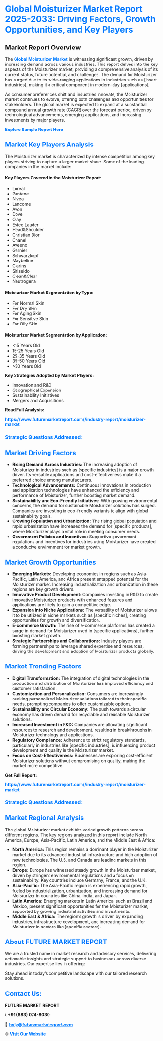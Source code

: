 <h1 style="color: #007BFF;">Global Moisturizer Market Report 2025-2033: Driving Factors, Growth Opportunities, and Key Players</h1>

<section id="overview">
<h2>Market Report Overview</h2>
<p>The <a href="https://www.futuremarketreport.com//industry-report/moisturizer-market" style="color: #007BFF; text-decoration: none;"><strong>Global Moisturizer Market</strong></a> is witnessing significant growth, driven by increasing demand across various industries. This report delves into the key aspects of the Moisturizer market, providing a comprehensive analysis of its current status, future potential, and challenges. The demand for Moisturizer has surged due to its wide-ranging applications in industries such as [insert industries], making it a critical component in modern-day [applications].</p>
<p>As consumer preferences shift and industries innovate, the Moisturizer market continues to evolve, offering both challenges and opportunities for stakeholders. The global market is expected to expand at a substantial compound annual growth rate (CAGR) over the forecast period, driven by technological advancements, emerging applications, and increasing investments by major players.</p>
</section>

<section id="overview">
<p><a href="https://www.futuremarketreport.com//request-sample/reportId=88476" style="color: #007BFF; text-decoration: none;"><strong>Explore Sample Report Here</strong></a></p>
</section>

<section id="key-players">
<h2 style="color: #007BFF;">Market Key Players Analysis</h2>
<p>The Moisturizer market is characterized by intense competition among key players striving to capture a larger market share. Some of the leading companies in the market include:</p>
<h4>Key Players Covered in the Moisturizer Report:</h4>
<ul><li>Loreal</li><li>Pantene</li><li>Nivea</li><li>Lancome</li><li>Avon</li><li>Dove</li><li>Olay</li><li>Estee Lauder</li><li>Head&amp;Shoulder</li><li>Christian Dior</li><li>Chanel</li><li>Aveeno</li><li>Garnier</li><li>Schwarzkopf</li><li>Maybeline</li><li>Clarins</li><li>Shiseido</li><li>Clean&amp;Clear</li><li>Neutrogena</li></ul>
<h4>Moisturizer Market Segmentation by Type:</h4>
<ul><li>For Normal Skin</li><li>For Dry Skin</li><li>For Aging Skin</li><li>For Sensitive Skin</li><li>For Oily Skin</li></ul>

<h4>Moisturizer Market Segmentation by Application:</h4>
<ul><li>&lt;15 Years Old</li><li>15-25 Years Old</li><li>25-35 Years Old</li><li>35-50 Years Old</li><li>&gt;50 Years Old</li></ul>
<p><strong>Key Strategies Adopted by Market Players:</strong></p>
<ul>
<li>Innovation and R&D</li>
<li>Geographical Expansion</li>
<li>Sustainability Initiatives</li>
<li>Mergers and Acquisitions</li>
</ul>
</section>

<section>
<p><strong>Read Full Analysis: </strong></p><a href="https://www.futuremarketreport.com//industry-report/moisturizer-market" style="color: #007BFF; text-decoration: none;"><strong>https://www.futuremarketreport.com//industry-report/moisturizer-market</strong></a>
<h3 style="color: #007BFF;">Strategic Questions Addressed:</h3>
</section>

<section id="driving-factors">
<h2 style="color: #007BFF;">Market Driving Factors</h2>
<ul>
<li><strong>Rising Demand Across Industries:</strong> The increasing adoption of Moisturizer in industries such as [specific industries] is a major growth driver. Its versatile applications and cost-effectiveness make it a preferred choice among manufacturers.</li>
<li><strong>Technological Advancements:</strong> Continuous innovations in production and application technologies have enhanced the efficiency and performance of Moisturizer, further boosting market demand.</li>
<li><strong>Sustainability and Eco-Friendly Initiatives:</strong> With growing environmental concerns, the demand for sustainable Moisturizer solutions has surged. Companies are investing in eco-friendly variants to align with global sustainability goals.</li>
<li><strong>Growing Population and Urbanization:</strong> The rising global population and rapid urbanization have increased the demand for [specific products], where Moisturizer plays a vital role in meeting consumer needs.</li>
<li><strong>Government Policies and Incentives:</strong> Supportive government regulations and incentives for industries using Moisturizer have created a conducive environment for market growth.</li>
</ul>
</section>

<section id="growth-opportunities">
<h2 style="color: #007BFF;">Market Growth Opportunities</h2>
<ul>
<li><strong>Emerging Markets:</strong> Developing economies in regions such as Asia-Pacific, Latin America, and Africa present untapped potential for the Moisturizer market. Increasing industrialization and urbanization in these regions are key growth drivers.</li>
<li><strong>Innovative Product Development:</strong> Companies investing in R&D to create innovative Moisturizer products with enhanced features and applications are likely to gain a competitive edge.</li>
<li><strong>Expansion into Niche Applications:</strong> The versatility of Moisturizer allows it to be utilized in niche markets such as [specific niches], creating opportunities for growth and diversification.</li>
<li><strong>E-commerce Growth:</strong> The rise of e-commerce platforms has created a surge in demand for Moisturizer used in [specific applications], further boosting market growth.</li>
<li><strong>Strategic Partnerships and Collaborations:</strong> Industry players are forming partnerships to leverage shared expertise and resources, driving the development and adoption of Moisturizer products globally.</li>
</ul>
</section>

<section id="trending-factors">
<h2 style="color: #007BFF;">Market Trending Factors</h2>
<ul>
<li><strong>Digital Transformation:</strong> The integration of digital technologies in the production and distribution of Moisturizer has improved efficiency and customer satisfaction.</li>
<li><strong>Customization and Personalization:</strong> Consumers are increasingly seeking personalized Moisturizer solutions tailored to their specific needs, prompting companies to offer customizable options.</li>
<li><strong>Sustainability and Circular Economy:</strong> The push towards a circular economy has driven demand for recyclable and reusable Moisturizer solutions.</li>
<li><strong>Increased Investment in R&D:</strong> Companies are allocating significant resources to research and development, resulting in breakthroughs in Moisturizer technology and applications.</li>
<li><strong>Regulatory Compliance:</strong> Adherence to strict regulatory standards, particularly in industries like [specific industries], is influencing product development and quality in the Moisturizer market.</li>
<li><strong>Focus on Cost-Effectiveness:</strong> Businesses are exploring cost-efficient Moisturizer solutions without compromising on quality, making the market more competitive.</li>
</ul>
</section>

<section>
<p><strong>Get Full Report: </strong></p><a href="https://www.futuremarketreport.com//industry-report/moisturizer-market" style="color: #007BFF; text-decoration: none;"><strong>https://www.futuremarketreport.com//industry-report/moisturizer-market</strong></a>
<h3 style="color: #007BFF;">Strategic Questions Addressed:</h3>
</section>


<section id="regional-analysis">
<h2 style="color: #007BFF;">Market Regional Analysis</h2>
<p>The global Moisturizer market exhibits varied growth patterns across different regions. The key regions analyzed in this report include North America, Europe, Asia-Pacific, Latin America, and the Middle East & Africa:</p>
<ul>
<li><strong>North America:</strong> This region remains a dominant player in the Moisturizer market due to its advanced industrial infrastructure and high adoption of new technologies. The U.S. and Canada are leading markets in this region.</li>
<li><strong>Europe:</strong> Europe has witnessed steady growth in the Moisturizer market, driven by stringent environmental regulations and a focus on sustainability. Key countries include Germany, France, and the U.K.</li>
<li><strong>Asia-Pacific:</strong> The Asia-Pacific region is experiencing rapid growth, fueled by industrialization, urbanization, and increasing demand for Moisturizer in countries like China, India, and Japan.</li>
<li><strong>Latin America:</strong> Emerging markets in Latin America, such as Brazil and Mexico, present significant opportunities for the Moisturizer market, supported by growing industrial activities and investments.</li>
<li><strong>Middle East & Africa:</strong> The region’s growth is driven by expanding industries, infrastructure development, and increasing demand for Moisturizer in sectors like [specific sectors].</li>
</ul>
</section>

<footer>
<h2 style="color: #007BFF;">About FUTURE MARKET REPORT</h2>
<p>We are a trusted name in market research and advisory services, delivering actionable insights and strategic support to businesses across diverse industries. Our expertise lies in offering:</p>

<p>Stay ahead in today’s competitive landscape with our tailored research solutions.</p>

<h2 style="color: #007BFF;">Contact Us:</h2>
<p><strong>FUTURE MARKET REPORT</strong></p>
<p>📞 <strong>+91 (883) 074-8030</strong></p>
<p>📧 <strong><a href="mailto:help@futuremarketreport.com" style="color: #007BFF;">help@futuremarketreport.com</a></strong></p>
<p>🌐 <strong><a href="https://www.futuremarketreport.com/" style="color: #007BFF;">Visit Our Website</a></strong></p>
</footer>